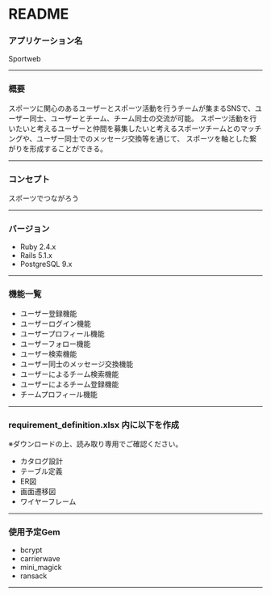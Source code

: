 # README

### アプリケーション名
Sportweb

--------------------------------------------------------------------------------------------------------------------------------

### 概要
スポーツに関心のあるユーザーとスポーツ活動を行うチームが集まるSNSで、ユーザー同士、ユーザーとチーム、チーム同士の交流が可能。
スポーツ活動を行いたいと考えるユーザーと仲間を募集したいと考えるスポーツチームとのマッチングや、ユーザー同士でのメッセージ交換等を通じて、
スポーツを軸とした繋がりを形成することができる。

--------------------------------------------------------------------------------------------------------------------------------

### コンセプト
スポーツでつながろう

--------------------------------------------------------------------------------------------------------------------------------

### バージョン
* Ruby 2.4.x
* Rails 5.1.x
* PostgreSQL 9.x

--------------------------------------------------------------------------------------------------------------------------------

### 機能一覧
* ユーザー登録機能
* ユーザーログイン機能
* ユーザープロフィール機能
* ユーザーフォロー機能
* ユーザー検索機能
* ユーザー同士のメッセージ交換機能
* ユーザーによるチーム検索機能
* ユーザーによるチーム登録機能
* チームプロフィール機能

--------------------------------------------------------------------------------------------------------------------------------

### requirement_definition.xlsx 内に以下を作成
※ダウンロードの上、読み取り専用でご確認ください。
* カタログ設計
* テーブル定義
* ER図
* 画面遷移図
* ワイヤーフレーム

--------------------------------------------------------------------------------------------------------------------------------

### 使用予定Gem
* bcrypt
* carrierwave
* mini_magick
* ransack

--------------------------------------------------------------------------------------------------------------------------------
